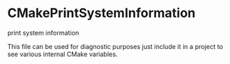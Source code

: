   

# CMakePrintSystemInformation  
print system information  

This file can be used for diagnostic purposes just include it in a
project to see various internal CMake variables.  

